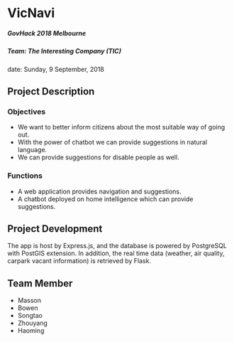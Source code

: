 # VicNavi

##### GovHack 2018 Melbourne

##### Team: The Interesting Company (TIC)

date: Sunday, 9 September, 2018

## Project Description

### Objectives

- We want to better inform citizens about the most suitable way of going out.
- With the power of chatbot we can provide suggestions in natural language.
- We can provide suggestions for disable people as well.

### Functions

- A web application provides navigation and suggestions.
- A chatbot deployed on home intelligence which can provide suggestions.

## Project Development

The app is host by Express.js, and the database is powered by PostgreSQL with PostGIS extension. In addition, the real time data (weather, air quality, carpark vacant information) is retrieved by Flask.

## Team Member

+ Masson
+ Bowen
+ Songtao
+ Zhouyang
+ Haoming